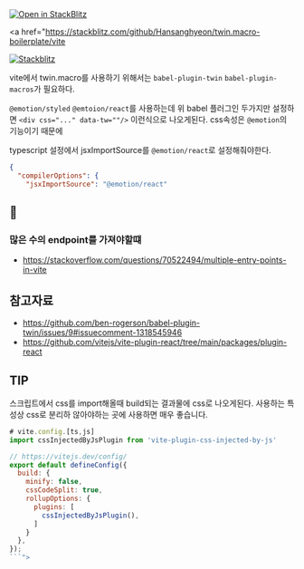 <a href="https://stackblitz.com/github/Hansanghyeon/twin.macro-boilerplate/vite">
  <img
    alt="Open in StackBlitz"
    src="https://developer.stackblitz.com/img/open_in_stackblitz_small.svg"
  />
</a>


<a href="https://stackblitz.com/github/Hansanghyeon/twin.macro-boilerplate/vite

[![Stackblitz](https://img.shields.io/badge/Stackblitz-fff?style=for-the-badge&logo=Stackblitz&logoColor=1389FD)](https://stackblitz.com/fork/github/hansanghyeon-boilerplate/twin.macro-vite)


vite에서 twin.macro를 사용하기 위해서는 `babel-plugin-twin` `babel-plugin-macros`가 필요하다.

`@emotion/styled` `@emtoion/react`를 사용하는데 위 babel 플러그인 두가지만 설정하면 `<div css="..." data-tw=""/>` 이런식으로 나오게된다. css속성은 `@emotion`의 기능이기 때문에

typescript 설정에서 jsxImportSource를 `@emotion/react`로 설정해줘야한다.

```json
{
  "compilerOptions": {
    "jsxImportSource": "@emotion/react"
```

## 🤔

### 많은 수의 endpoint를 가져야할떄

- https://stackoverflow.com/questions/70522494/multiple-entry-points-in-vite



## 참고자료

- https://github.com/ben-rogerson/babel-plugin-twin/issues/9#issuecomment-1318545946
- https://github.com/vitejs/vite-plugin-react/tree/main/packages/plugin-react


## TIP

스크립트에서 css를 import해올때 build되는 결과물에 css로 나오게된다. 사용하는 특성상 css로 분리하 않아야하는 곳에 사용하면 매우 좋습니다.

```js
# vite.config.[ts,js]
import cssInjectedByJsPlugin from 'vite-plugin-css-injected-by-js'

// https://vitejs.dev/config/
export default defineConfig({
  build: {
    minify: false,
    cssCodeSplit: true,
    rollupOptions: {
      plugins: [
        cssInjectedByJsPlugin(),
      ]
    }
  },
});
```">
